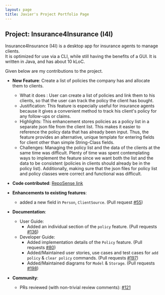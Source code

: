 ```yaml
---
layout: page
title: Javier's Project Portfolio Page
---
```


## Project: Insurance4Insurance (I4I)

Insurance4Insurance (I4I) is a desktop app for insurance agents to manage clients.  
It is optimized for use via a CLI, while still having the benefits of a GUI. 
It is written in Java, and has about 10 kLoC.

Given below are my contributions to the project.

* **New Feature**: Create a list of policies the company has and allocate them to clients.
  * What it does : User can create a list of policies and link them to his clients, so that the user can track the policy the client has bought. 
  * Justification: This feature is especially useful for insurance agents because it gives a convenient method to track his client's policy for any follow-ups or claims.
  * Highlights: This enhancement stores policies as a policy list in a separate json file from the client list. This makes it easier to reference the policy data that has already been input. Thus, the feature provides an alternative, unique template for entering fields for client other than simple String-Class fields.
  * Challenges: Managing the policy list and the data of the clients at the same time was difficult. Plenty of time was spent contemplating ways to implement the feature since we want both the list and the data to be consistent (policies in clients should already be in the policy list). Additionally, making sure that the json files for policy list and policy classes were correct and functional was difficult.
  
* **Code contributed**: [RepoSense link](https://nus-cs2103-ay2021s1.github.io/tp-dashboard/#breakdown=true&search=&sort=groupTitle&sortWithin=title&since=2020-08-14&timeframe=commit&mergegroup=&groupSelect=groupByRepos&checkedFileTypes=docs~functional-code~test-code~other&tabOpen=true&tabType=authorship&tabAuthor=ijavierja&tabRepo=AY2021S1-CS2103-T16-2%2Ftp%5Bmaster%5D&authorshipIsMergeGroup=false&authorshipFileTypes=docs~functional-code~test-code~other)

* **Enhancements to existing features**:
    * added a new field in `Person`, `ClientSource`. (Pull request [\#55](https://github.com/AY2021S1-CS2103-T16-2/tp/pull/55))

* **Documentation**:
  * User Guide:
    * Added an individual section of the `policy` feature. (Pull requests [\#136](https://github.com/AY2021S1-CS2103-T16-2/tp/pull/136)) 
  * Developer Guide:
    * Added implementation details of the `Policy` feature. (Pull requests [\#80](https://github.com/AY2021S1-CS2103-T16-2/tp/pull/80))
    * Added/Maintained user stories, use cases and test cases for `add policy` & `clear policy` commands. (Pull requests [\#197](https://github.com/AY2021S1-CS2103-T16-2/tp/pull/197))
    * Added/Maintained diagrams for `Model` & `Storage`. (Pull requests [\#198](https://github.com/AY2021S1-CS2103-T16-2/tp/pull/198))

* **Community**:
  * PRs reviewed (with non-trivial review comments): [\#121](https://github.com/AY2021S1-CS2103-T16-2/tp/pull/121)
 